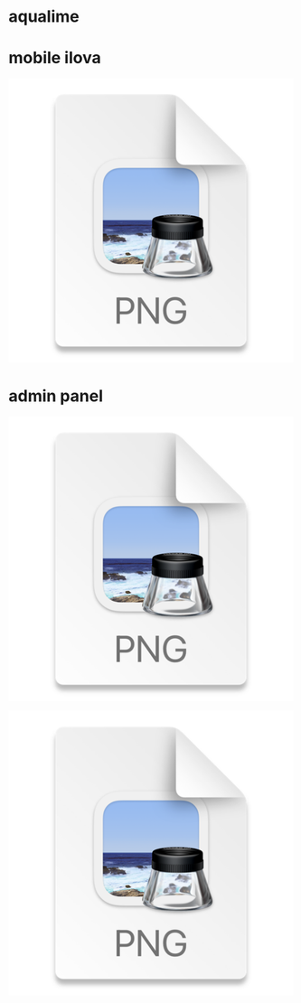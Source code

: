 # aqualime 


# mobile ilova
![img_1.png](img_1.png)


# admin panel
![img_2.png](img_2.png)

![img_3.png](img_3.png)